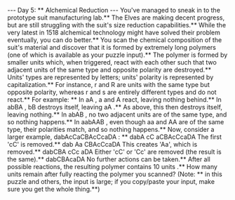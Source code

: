 --- Day 5: ** Alchemical Reduction ---
You've managed to sneak in to the prototype suit manufacturing lab.**  The Elves are making decent progress, but are still struggling with the suit's size reduction capabilities.**
While the very latest in 1518 alchemical technology might have solved their problem eventually, you can do better.**  You scan the chemical composition of the suit's material and discover that it is formed by extremely long
polymers
(one of which is
available
as your puzzle input).**
The polymer is formed by smaller
units
which, when triggered, react with each other such that two adjacent units of the same type and opposite polarity are destroyed.** Units' types are represented by letters; units' polarity is represented by capitalization.**  For instance,
r
and
R
are units with the same type but opposite polarity, whereas
r
and
s
are entirely different types and do not react.**
For example: **
In
aA
,
a
and
A
react, leaving nothing behind.**
In
abBA
,
bB
destroys itself, leaving
aA
.**  As above, this then destroys itself, leaving nothing.**
In
abAB
, no two adjacent units are of the same type, and so nothing happens.**
In
aabAAB
, even though
aa
and
AA
are of the same type, their polarities match, and so nothing happens.**
Now, consider a larger example,
dabAcCaCBAcCcaDA
: **
dabA
cC
aCBAcCcaDA  The first 'cC' is removed.**
dab
Aa
CBAcCcaDA    This creates 'Aa', which is removed.**
dabCBA
cCc
aDA      Either 'cC' or 'Cc' are removed (the result is the same).**
dabCBAcaDA        No further actions can be taken.**
After all possible reactions, the resulting polymer contains
10 units
.**
How many units remain after fully reacting the polymer you scanned?
(Note: ** in this puzzle and others, the input is large; if you copy/paste your input, make sure you get the whole thing.**)